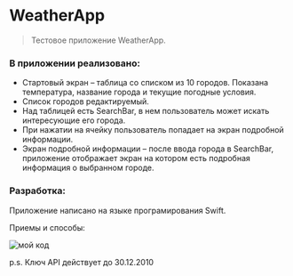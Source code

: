 # WeatherApp

> Тестовое приложение WeatherApp. 

### В приложении реализовано:

* Стартовый экран – таблица со списком из 10 городов. Показана температура, название города и текущие погодные условия. 
* Список городов редактируемый. 
* Над таблицей есть SearchBar, в нем пользователь может искать интересующие его города. 
* При нажатии на ячейку пользователь попадает на экран подробной информации.
* Экран подробной информации – после ввода города в SearchBar, приложение отображает экран на котором есть подробная информация о выбранном городе. 

### Разработка:

Приложение написано на языке програмирования Swift.

Приемы и способы:
 
 ![мой код](https://user-images.githubusercontent.com/60435700/101860247-0ae6a700-3b76-11eb-8680-d194b3042e41.jpg)

 p.s.  Ключ API действует до 30.12.2010
